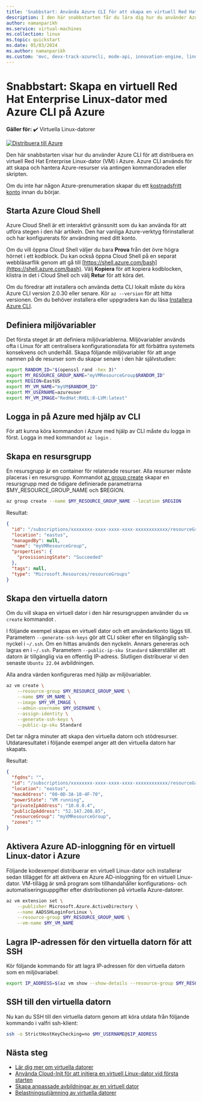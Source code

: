 ```yaml
---
title: 'Snabbstart: Använda Azure CLI för att skapa en virtuell Red Hat Enterprise Linux-dator'
description: I den här snabbstarten får du lära dig hur du använder Azure CLI för att skapa en virtuell Red Hat Enterprise Linux-dator
author: namanparikh
ms.service: virtual-machines
ms.collection: linux
ms.topic: quickstart
ms.date: 05/03/2024
ms.author: namanparikh
ms.custom: 'mvc, devx-track-azurecli, mode-api, innovation-engine, linux-related-content'
---
```


# Snabbstart: Skapa en virtuell Red Hat Enterprise Linux-dator med Azure CLI på Azure

**Gäller för:** :heavy_check_mark: Virtuella Linux-datorer

[![Distribuera till Azure](https://aka.ms/deploytoazurebutton)](https://go.microsoft.com/fwlink/?linkid=2262692)

Den här snabbstarten visar hur du använder Azure CLI för att distribuera en virtuell Red Hat Enterprise Linux-dator (VM) i Azure. Azure CLI används för att skapa och hantera Azure-resurser via antingen kommandoraden eller skripten.

Om du inte har någon Azure-prenumeration skapar du ett [kostnadsfritt konto](https://azure.microsoft.com/free/?WT.mc_id=A261C142F) innan du börjar.

## Starta Azure Cloud Shell

Azure Cloud Shell är ett interaktivt gränssnitt som du kan använda för att utföra stegen i den här artikeln. Den har vanliga Azure-verktyg förinstallerat och har konfigurerats för användning med ditt konto. 

Om du vill öppna Cloud Shell väljer du bara **Prova** från det övre högra hörnet i ett kodblock. Du kan också öppna Cloud Shell på en separat webbläsarflik genom att gå till [https://shell.azure.com/bash](https://shell.azure.com/bash). Välj **Kopiera** för att kopiera kodblocken, klistra in det i Cloud Shell och välj **Retur** för att köra det.

Om du föredrar att installera och använda detta CLI lokalt måste du köra Azure CLI version 2.0.30 eller senare. Kör `az --version` för att hitta versionen. Om du behöver installera eller uppgradera kan du läsa [Installera Azure CLI]( /cli/azure/install-azure-cli).

## Definiera miljövariabler

Det första steget är att definiera miljövariablerna. Miljövariabler används ofta i Linux för att centralisera konfigurationsdata för att förbättra systemets konsekvens och underhåll. Skapa följande miljövariabler för att ange namnen på de resurser som du skapar senare i den här självstudien:

```bash
export RANDOM_ID="$(openssl rand -hex 3)"
export MY_RESOURCE_GROUP_NAME="myVMResourceGroup$RANDOM_ID"
export REGION=EastUS
export MY_VM_NAME="myVM$RANDOM_ID"
export MY_USERNAME=azureuser
export MY_VM_IMAGE="RedHat:RHEL:8-LVM:latest"
```

## Logga in på Azure med hjälp av CLI

För att kunna köra kommandon i Azure med hjälp av CLI måste du logga in först. Logga in med kommandot `az login` .

## Skapa en resursgrupp

En resursgrupp är en container för relaterade resurser. Alla resurser måste placeras i en resursgrupp. Kommandot [az group create](/cli/azure/group) skapar en resursgrupp med de tidigare definierade parametrarna $MY_RESOURCE_GROUP_NAME och $REGION.

```bash
az group create --name $MY_RESOURCE_GROUP_NAME --location $REGION
```

Resultat:

<!-- expected_similarity=0.3 -->
```json
{
  "id": "/subscriptions/xxxxxxxx-xxxx-xxxx-xxxx-xxxxxxxxxxxx/resourceGroups/myVMResourceGroup",
  "location": "eastus",
  "managedBy": null,
  "name": "myVMResourceGroup",
  "properties": {
    "provisioningState": "Succeeded"
  },
  "tags": null,
  "type": "Microsoft.Resources/resourceGroups"
}
```

## Skapa den virtuella datorn

Om du vill skapa en virtuell dator i den här resursgruppen använder du `vm create` kommandot . 

I följande exempel skapas en virtuell dator och ett användarkonto läggs till. Parametern `--generate-ssh-keys` gör att CLI söker efter en tillgänglig ssh-nyckel i `~/.ssh`. Om en hittas används den nyckeln. Annars genereras och lagras en i `~/.ssh`. Parametern `--public-ip-sku Standard` säkerställer att datorn är tillgänglig via en offentlig IP-adress. Slutligen distribuerar vi den senaste `Ubuntu 22.04` avbildningen.

Alla andra värden konfigureras med hjälp av miljövariabler.

```bash
az vm create \
    --resource-group $MY_RESOURCE_GROUP_NAME \
    --name $MY_VM_NAME \
    --image $MY_VM_IMAGE \
    --admin-username $MY_USERNAME \
    --assign-identity \
    --generate-ssh-keys \
    --public-ip-sku Standard
```

Det tar några minuter att skapa den virtuella datorn och stödresurser. Utdataresultatet i följande exempel anger att den virtuella datorn har skapats.

Resultat:
<!-- expected_similarity=0.3 -->
```json
{
  "fqdns": "",
  "id": "/subscriptions/xxxxxxxx-xxxx-xxxx-xxxx-xxxxxxxxxxxx/resourceGroups/myVMResourceGroup/providers/Microsoft.Compute/virtualMachines/myVM",
  "location": "eastus",
  "macAddress": "00-0D-3A-10-4F-70",
  "powerState": "VM running",
  "privateIpAddress": "10.0.0.4",
  "publicIpAddress": "52.147.208.85",
  "resourceGroup": "myVMResourceGroup",
  "zones": ""
}
```

## Aktivera Azure AD-inloggning för en virtuell Linux-dator i Azure

Följande kodexempel distribuerar en virtuell Linux-dator och installerar sedan tillägget för att aktivera en Azure AD-inloggning för en virtuell Linux-dator. VM-tillägg är små program som tillhandahåller konfigurations- och automatiseringsuppgifter efter distributionen på virtuella Azure-datorer.

```bash
az vm extension set \
    --publisher Microsoft.Azure.ActiveDirectory \
    --name AADSSHLoginForLinux \
    --resource-group $MY_RESOURCE_GROUP_NAME \
    --vm-name $MY_VM_NAME
```

## Lagra IP-adressen för den virtuella datorn för att SSH

Kör följande kommando för att lagra IP-adressen för den virtuella datorn som en miljövariabel:

```bash
export IP_ADDRESS=$(az vm show --show-details --resource-group $MY_RESOURCE_GROUP_NAME --name $MY_VM_NAME --query publicIps --output tsv)
```

## SSH till den virtuella datorn

<!--## Export the SSH configuration for use with SSH clients that support OpenSSH & SSH into the VM.
Log in to Azure Linux VMs with Azure AD supports exporting the OpenSSH certificate and configuration. That means you can use any SSH clients that support OpenSSH-based certificates to sign in through Azure AD. The following example exports the configuration for all IP addresses assigned to the VM:-->

<!--
```bash
yes | az ssh config --file ~/.ssh/config --name $MY_VM_NAME --resource-group $MY_RESOURCE_GROUP_NAME
```
-->

Nu kan du SSH till den virtuella datorn genom att köra utdata från följande kommando i valfri ssh-klient:

```bash
ssh -o StrictHostKeyChecking=no $MY_USERNAME@$IP_ADDRESS
```

## Nästa steg

* [Lär dig mer om virtuella datorer](../index.yml)
* [Använda Cloud-Init för att initiera en virtuell Linux-dator vid första starten](tutorial-automate-vm-deployment.md)
* [Skapa anpassade avbildningar av en virtuell dator](tutorial-custom-images.md)
* [Belastningsutjämning av virtuella datorer](../../load-balancer/quickstart-load-balancer-standard-public-cli.md)
